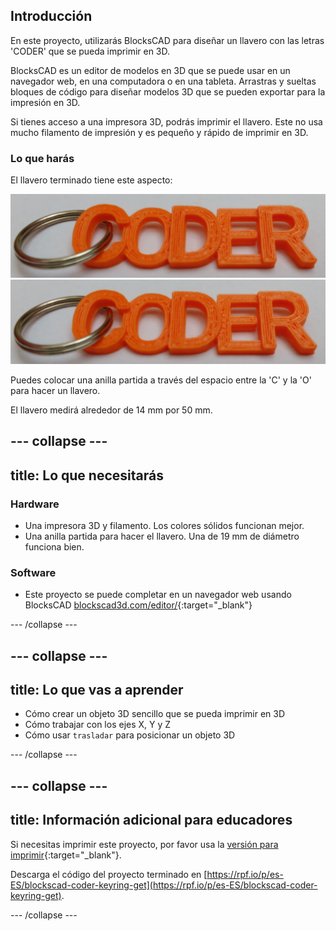 ## Introducción

En este proyecto, utilizarás BlocksCAD para diseñar un llavero con las letras 'CODER' que se pueda imprimir en 3D.

BlocksCAD es un editor de modelos en 3D que se puede usar en un navegador web, en una computadora o en una tableta. Arrastras y sueltas bloques de código para diseñar modelos 3D que se pueden exportar para la impresión en 3D.

Si tienes acceso a una impresora 3D, podrás imprimir el llavero. Este no usa mucho filamento de impresión y es pequeño y rápido de imprimir en 3D.

### Lo que harás

El llavero terminado tiene este aspecto:

![captura de pantalla](images/coder-keyring.png) ![captura de pantalla](images/coder-keyring.png)

Puedes colocar una anilla partida a través del espacio entre la 'C' y la 'O' para hacer un llavero.

El llavero medirá alrededor de 14 mm por 50 mm.

--- collapse ---
---
title: Lo que necesitarás
---

### Hardware

+ Una impresora 3D y filamento. Los colores sólidos funcionan mejor.
+ Una anilla partida para hacer el llavero. Una de 19 mm de diámetro funciona bien.

### Software

+ Este proyecto se puede completar en un navegador web usando BlocksCAD [blockscad3d.com/editor/](https://www.blockscad3d.com/editor){:target="_blank"}

--- /collapse ---

--- collapse ---
---
title: Lo que vas a aprender
---

+ Cómo crear un objeto 3D sencillo que se pueda imprimir en 3D
+ Cómo trabajar con los ejes X, Y y Z
+ Cómo usar ` trasladar ` para posicionar un objeto 3D

--- /collapse ---

--- collapse ---
---
title: Información adicional para educadores
---

Si necesitas imprimir este proyecto, por favor usa la [versión para imprimir](https://projects.raspberrypi.org/es-ES/projects/blockscad-coder-keyring/print){:target="_blank"}.

Descarga el código del proyecto terminado en [https://rpf.io/p/es-ES/blockscad-coder-keyring-get](https://rpf.io/p/es-ES/blockscad-coder-keyring-get).

--- /collapse ---
